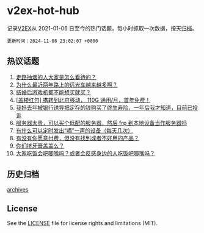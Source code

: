 # v2ex-hot-hub

 记录[V2EX](https://www.v2ex.com/)从 2021-01-06 日至今的热门话题。每小时抓取一次数据，按天[归档](archives)。

`更新时间：2024-11-08 23:02:07 +0800`

## 热议话题

1. [走路抽烟的人大家是怎么看待的？](https://www.v2ex.com/t/1087610)
1. [为什么最近两年路上的远光车越来越多啊？](https://www.v2ex.com/t/1087627)
1. [结婚后游戏机都不能想买就买？](https://www.v2ex.com/t/1087628)
1. [[盖楼红包] 携转到北京移动， 110G 通用/月，首年免费！](https://www.v2ex.com/t/1087712)
1. [我妈去年被银行诱导把定存的钱购买了终生寿险，一年后我才知道，目前已投诉](https://www.v2ex.com/t/1087631)
1. [服务器太贵，可以买个低配的服务器，然后 frp 到本地设备当作服务器吗](https://www.v2ex.com/t/1087616)
1. [有什么可以定时发出“嘀”一声的设备（每天几次）](https://www.v2ex.com/t/1087737)
1. [有没有你愿意付费，但没有找到或者不好用的产品？](https://www.v2ex.com/t/1087606)
1. [你们挤牙膏盖盖么？](https://www.v2ex.com/t/1087626)
1. [大家吃饭会吧唧嘴吗？或者会反感身边的人吃饭吧唧嘴吗？](https://www.v2ex.com/t/1087753)

## 历史归档

[archives](archives)

## License

See the [LICENSE](LICENSE) file for license rights and limitations (MIT).
